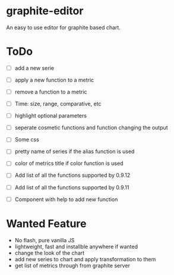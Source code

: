 graphite-editor
===============

An easy to use editor for graphite based chart.

# ToDo
- [ ] add a new serie
- [ ] apply a new function to a metric
- [ ] remove a function to a metric
- [ ] Time: size, range, comparative, etc
- [ ] highlight optional parameters
- [ ] seperate cosmetic functions and function changing the output
- [ ] Some css
- [ ] pretty name of series if the alias function is used
- [ ] color of metrics title if color function is used
- [ ] Add list of all the functions supported by 0.9.12
- [ ] Add list of all the functions supported by 0.9.11
- [ ] Component with help to add new function


# Wanted Feature
- No flash, pure vanilla JS
- lightweight, fast and installble anywhere if wanted
- change the look of the chart
- add new series to chart and apply transformation to them
- get list of metrics through from graphite server



